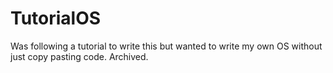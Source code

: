 # TutorialOS

Was following a tutorial to write this but wanted to write my own OS without just copy pasting code. Archived.
